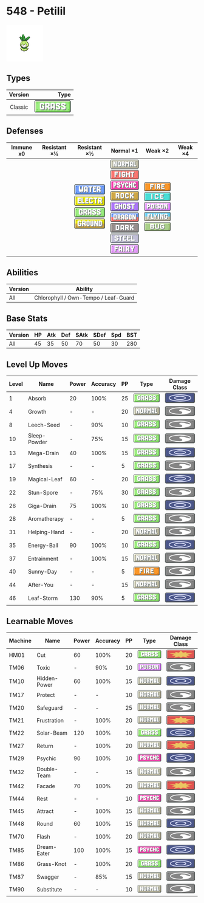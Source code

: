 # 548 - Petilil

![petilil](../img/pokemon/548.png)

## Types

| Version | Type                             |
| :-----: | -------------------------------: |
| Classic | ![grass](../img/types/grass.png) |

## Defenses

| Immune x0 | Resistant ×¼ | Resistant ×½                                                                                                                                            | Normal ×1                                                                                                                                                                                                                                                                                                                                          | Weak ×2                                                                                                                                                                        | Weak ×4 |
| --------- | ------------ | ------------------------------------------------------------------------------------------------------------------------------------------------------- | -------------------------------------------------------------------------------------------------------------------------------------------------------------------------------------------------------------------------------------------------------------------------------------------------------------------------------------------------- | ------------------------------------------------------------------------------------------------------------------------------------------------------------------------------ | ------- |
|           |              | ![water](../img/types/water.png)<br/>![electric](../img/types/electric.png)<br/>![grass](../img/types/grass.png)<br/>![ground](../img/types/ground.png) | ![normal](../img/types/normal.png)<br/>![fighting](../img/types/fighting.png)<br/>![psychic](../img/types/psychic.png)<br/>![rock](../img/types/rock.png)<br/>![ghost](../img/types/ghost.png)<br/>![dragon](../img/types/dragon.png)<br/>![dark](../img/types/dark.png)<br/>![steel](../img/types/steel.png)<br/>![fairy](../img/types/fairy.png) | ![fire](../img/types/fire.png)<br/>![ice](../img/types/ice.png)<br/>![poison](../img/types/poison.png)<br/>![flying](../img/types/flying.png)<br/>![bug](../img/types/bug.png) |         |

## Abilities

| Version | Ability                              |
| ------- | ------------------------------------ |
| All     | Chlorophyll / Own-Tempo / Leaf-Guard |

## Base Stats

| Version | HP | Atk | Def | SAtk | SDef | Spd | BST |
| ------- | -- | --- | --- | ---- | ---- | --- | --- |
| All     | 45 | 35  | 50  | 70   | 50   | 30  | 280 |

## Level Up Moves

| Level | Name         | Power | Accuracy | PP | Type                               | Damage Class                         |
| ----- | ------------ | ----- | -------- | -- | ---------------------------------- | ------------------------------------ |
| 1     | Absorb       | 20    | 100%     | 25 | ![grass](../img/types/grass.png)   | ![special](../img/types/special.png) |
| 4     | Growth       | -     | -        | 20 | ![normal](../img/types/normal.png) | ![status](../img/types/status.png)   |
| 8     | Leech-Seed   | -     | 90%      | 10 | ![grass](../img/types/grass.png)   | ![status](../img/types/status.png)   |
| 10    | Sleep-Powder | -     | 75%      | 15 | ![grass](../img/types/grass.png)   | ![status](../img/types/status.png)   |
| 13    | Mega-Drain   | 40    | 100%     | 15 | ![grass](../img/types/grass.png)   | ![special](../img/types/special.png) |
| 17    | Synthesis    | -     | -        | 5  | ![grass](../img/types/grass.png)   | ![status](../img/types/status.png)   |
| 19    | Magical-Leaf | 60    | -        | 20 | ![grass](../img/types/grass.png)   | ![special](../img/types/special.png) |
| 22    | Stun-Spore   | -     | 75%      | 30 | ![grass](../img/types/grass.png)   | ![status](../img/types/status.png)   |
| 26    | Giga-Drain   | 75    | 100%     | 10 | ![grass](../img/types/grass.png)   | ![special](../img/types/special.png) |
| 28    | Aromatherapy | -     | -        | 5  | ![grass](../img/types/grass.png)   | ![status](../img/types/status.png)   |
| 31    | Helping-Hand | -     | -        | 20 | ![normal](../img/types/normal.png) | ![status](../img/types/status.png)   |
| 35    | Energy-Ball  | 90    | 100%     | 10 | ![grass](../img/types/grass.png)   | ![special](../img/types/special.png) |
| 37    | Entrainment  | -     | 100%     | 15 | ![normal](../img/types/normal.png) | ![status](../img/types/status.png)   |
| 40    | Sunny-Day    | -     | -        | 5  | ![fire](../img/types/fire.png)     | ![status](../img/types/status.png)   |
| 44    | After-You    | -     | -        | 15 | ![normal](../img/types/normal.png) | ![status](../img/types/status.png)   |
| 46    | Leaf-Storm   | 130   | 90%      | 5  | ![grass](../img/types/grass.png)   | ![special](../img/types/special.png) |

## Learnable Moves

| Machine | Name         | Power | Accuracy | PP | Type                                 | Damage Class                           |
| ------- | ------------ | ----- | -------- | -- | ------------------------------------ | -------------------------------------- |
| HM01    | Cut          | 60    | 100%     | 20 | ![grass](../img/types/grass.png)     | ![physical](../img/types/physical.png) |
| TM06    | Toxic        | -     | 90%      | 10 | ![poison](../img/types/poison.png)   | ![status](../img/types/status.png)     |
| TM10    | Hidden-Power | 60    | 100%     | 15 | ![normal](../img/types/normal.png)   | ![special](../img/types/special.png)   |
| TM17    | Protect      | -     | -        | 10 | ![normal](../img/types/normal.png)   | ![status](../img/types/status.png)     |
| TM20    | Safeguard    | -     | -        | 25 | ![normal](../img/types/normal.png)   | ![status](../img/types/status.png)     |
| TM21    | Frustration  | -     | 100%     | 20 | ![normal](../img/types/normal.png)   | ![physical](../img/types/physical.png) |
| TM22    | Solar-Beam   | 120   | 100%     | 10 | ![grass](../img/types/grass.png)     | ![special](../img/types/special.png)   |
| TM27    | Return       | -     | 100%     | 20 | ![normal](../img/types/normal.png)   | ![physical](../img/types/physical.png) |
| TM29    | Psychic      | 90    | 100%     | 10 | ![psychic](../img/types/psychic.png) | ![special](../img/types/special.png)   |
| TM32    | Double-Team  | -     | -        | 15 | ![normal](../img/types/normal.png)   | ![status](../img/types/status.png)     |
| TM42    | Facade       | 70    | 100%     | 20 | ![normal](../img/types/normal.png)   | ![physical](../img/types/physical.png) |
| TM44    | Rest         | -     | -        | 10 | ![psychic](../img/types/psychic.png) | ![status](../img/types/status.png)     |
| TM45    | Attract      | -     | 100%     | 15 | ![normal](../img/types/normal.png)   | ![status](../img/types/status.png)     |
| TM48    | Round        | 60    | 100%     | 15 | ![normal](../img/types/normal.png)   | ![special](../img/types/special.png)   |
| TM70    | Flash        | -     | 100%     | 20 | ![normal](../img/types/normal.png)   | ![status](../img/types/status.png)     |
| TM85    | Dream-Eater  | 100   | 100%     | 15 | ![psychic](../img/types/psychic.png) | ![special](../img/types/special.png)   |
| TM86    | Grass-Knot   | -     | 100%     | 20 | ![grass](../img/types/grass.png)     | ![special](../img/types/special.png)   |
| TM87    | Swagger      | -     | 85%      | 15 | ![normal](../img/types/normal.png)   | ![status](../img/types/status.png)     |
| TM90    | Substitute   | -     | -        | 10 | ![normal](../img/types/normal.png)   | ![status](../img/types/status.png)     |